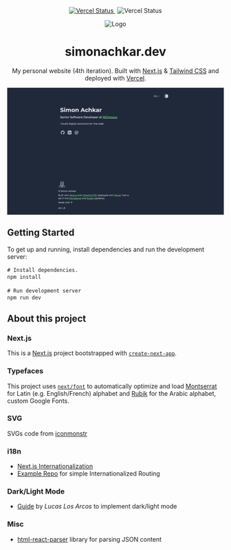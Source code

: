 <p align="center">
  <a href="https://app.netlify.com/sites/brittanychiang/deploys" target="_blank">
    <img src="https://vercelbadge.vercel.app/api/simonachkar/simonachkar.dev" alt="Vercel Status" />
  </a>
     <img style="padding-left: 5px" src="https://img.shields.io/badge/release-v.0.1.0-blue" alt="Vercel Status" />

</p>

<div align="center">
  <img alt="Logo" src="https://raw.githubusercontent.com/simonachkar/simonachkar.dev/main/public/logo.png" width="100" />
</div>
<h1 align="center">
  simonachkar.dev
</h1>
<p align="center">
  My personal website (4th iteration). Built with <a href='https://nextjs.org' target='_blank'>Next.js</a> & <a href='https://tailwindcss.com' target='_blank'>Tailwind CSS</a> and deployed with <a href='https://vercel.com' target='_blank' rel='noreferrer'>Vercel</a>.
</p>

<div style="display: flex; gap: 10px; justify-content: center;margin: auto;">
    <img src="./assets//demo.png" alt="Demo" />
</div>

## Getting Started

To get up and running, install dependencies and run the development server:

```
# Install dependencies.
npm install

# Run development server
npm run dev
```

## About this project

### Next.js

This is a [Next.js](https://nextjs.org/) project bootstrapped with [`create-next-app`](https://github.com/vercel/next.js/tree/canary/packages/create-next-app).

### Typefaces

This project uses [`next/font`](https://nextjs.org/docs/basic-features/font-optimization) to automatically optimize and load [Montserrat](https://fonts.google.com/specimen/Montserrat) for Latin (e.g. English/French) alphabet and [Rubik](https://fonts.google.com/specimen/Rubik) for the Arabic alphabet, custom Google Fonts.

### SVG

SVGs code from [iconmonstr](https://iconmonstr.com)

### i18n

- [Next.js Internationalization](https://nextjs.org/docs/app/building-your-application/routing/internationalization)
- [Example Repo](https://github.com/vercel/next.js/tree/canary/examples/app-dir-i18n-routing) for simple Internationalized Routing

### Dark/Light Mode

- [Guide](https://www.linkedin.com/pulse/implement-dark-mode-tailwindcss-nextjs13-app-5-simple-lucas-los-arcos/) by _Lucas Los Arcos_ to implement dark/light mode

### Misc

- [html-react-parser](https://www.npmjs.com/package/html-react-parser) library for parsing JSON content
